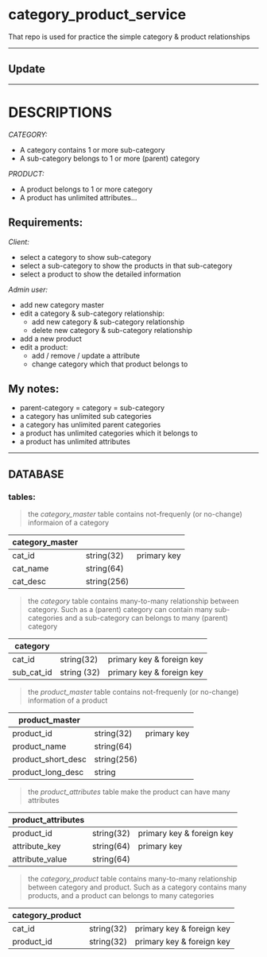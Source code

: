 # category_product_service

That repo is used for practice the simple category & product relationships

-----
## Update

----

# DESCRIPTIONS

*CATEGORY:*
+ A category contains 1 or more sub-category
+ A sub-category belongs to 1 or more (parent) category

*PRODUCT:*
+ A product belongs to 1 or more category
+ A product has unlimited attributes...

## Requirements:

*Client:*
+ select a category to show sub-category
+ select a sub-category to show the products in that sub-category
+ select a product to show the detailed information

*Admin user:*
+ add new category master
+ edit a category & sub-category relationship:
   - add new category & sub-category relationship
   - delete new category & sub-category relationship
+ add a new product
+ edit a product:
   - add / remove / update a attribute
   - change category which that product belongs to


## My notes:
+ parent-category = category = sub-category
+ a category has unlimited sub categories
+ a category has unlimited parent categories
+ a product has unlimited categories which it belongs to
+ a product has unlimited attributes

-----
## DATABASE

### tables:

> the *category_master* table contains not-frequenly (or no-change) informaion of a category

| category_master |    |    |
|----------|-------------|-------------|
| cat_id   | string(32)  | primary key |
| cat_name | string(64)  |             |
| cat_desc | string(256) |             |

> the *category* table contains many-to-many relationship between category. Such as a (parent) category can contain many sub-categories and a sub-category can belongs to many (parent) category

| category |    |    |
|------------|-------------|---------------------------|
| cat_id     | string(32)  | primary key & foreign key |
| sub_cat_id | string (32) | primary key & foreign key |

> the *product_master* table contains not-frequenly (or no-change) information of a product

| product_master |    |    |
|--------------------|-------------|-------------|
| product_id         | string(32)  | primary key |
| product_name       | string(64)  |             |
| product_short_desc | string(256) |             |
| product_long_desc  | string      |             |

> the *product_attributes* table make the product can have many attributes

| product_attributes |    |    |
|--------------------|------------|--------------------------|
| product_id         | string(32) | primary key & foreign key|
| attribute_key      | string(64) | primary key              |
| attribute_value    | string(64) |                          |

> the *category_product* table contains many-to-many relationship between category and product. Such as a category contains many products, and a product can belongs to many categories

| category_product |    |    |
|------------------|------------|---------------------------|
| cat_id           | string(32) | primary key & foreign key |
| product_id       | string(32) | primary key & foreign key |